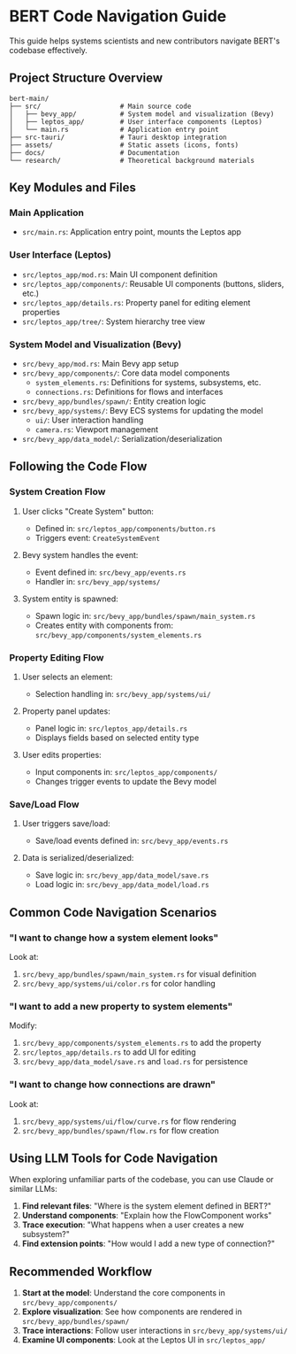 # BERT Code Navigation Guide

This guide helps systems scientists and new contributors navigate BERT's codebase effectively.

## Project Structure Overview

```
bert-main/
├── src/                    # Main source code
│   ├── bevy_app/           # System model and visualization (Bevy)
│   ├── leptos_app/         # User interface components (Leptos)
│   └── main.rs             # Application entry point
├── src-tauri/              # Tauri desktop integration
├── assets/                 # Static assets (icons, fonts)
├── docs/                   # Documentation
└── research/               # Theoretical background materials
```

## Key Modules and Files

### Main Application

- `src/main.rs`: Application entry point, mounts the Leptos app

### User Interface (Leptos)

- `src/leptos_app/mod.rs`: Main UI component definition
- `src/leptos_app/components/`: Reusable UI components (buttons, sliders, etc.)
- `src/leptos_app/details.rs`: Property panel for editing element properties
- `src/leptos_app/tree/`: System hierarchy tree view

### System Model and Visualization (Bevy)

- `src/bevy_app/mod.rs`: Main Bevy app setup
- `src/bevy_app/components/`: Core data model components
  - `system_elements.rs`: Definitions for systems, subsystems, etc.
  - `connections.rs`: Definitions for flows and interfaces
- `src/bevy_app/bundles/spawn/`: Entity creation logic
- `src/bevy_app/systems/`: Bevy ECS systems for updating the model
  - `ui/`: User interaction handling
  - `camera.rs`: Viewport management
- `src/bevy_app/data_model/`: Serialization/deserialization

## Following the Code Flow

### System Creation Flow

1. User clicks "Create System" button:
   - Defined in: `src/leptos_app/components/button.rs`
   - Triggers event: `CreateSystemEvent`

2. Bevy system handles the event:
   - Event defined in: `src/bevy_app/events.rs`
   - Handler in: `src/bevy_app/systems/`

3. System entity is spawned:
   - Spawn logic in: `src/bevy_app/bundles/spawn/main_system.rs`
   - Creates entity with components from: `src/bevy_app/components/system_elements.rs`

### Property Editing Flow

1. User selects an element:
   - Selection handling in: `src/bevy_app/systems/ui/`

2. Property panel updates:
   - Panel logic in: `src/leptos_app/details.rs`
   - Displays fields based on selected entity type

3. User edits properties:
   - Input components in: `src/leptos_app/components/`
   - Changes trigger events to update the Bevy model

### Save/Load Flow

1. User triggers save/load:
   - Save/load events defined in: `src/bevy_app/events.rs`

2. Data is serialized/deserialized:
   - Save logic in: `src/bevy_app/data_model/save.rs`
   - Load logic in: `src/bevy_app/data_model/load.rs`

## Common Code Navigation Scenarios

### "I want to change how a system element looks"

Look at:
1. `src/bevy_app/bundles/spawn/main_system.rs` for visual definition
2. `src/bevy_app/systems/ui/color.rs` for color handling

### "I want to add a new property to system elements"

Modify:
1. `src/bevy_app/components/system_elements.rs` to add the property
2. `src/leptos_app/details.rs` to add UI for editing
3. `src/bevy_app/data_model/save.rs` and `load.rs` for persistence

### "I want to change how connections are drawn"

Look at:
1. `src/bevy_app/systems/ui/flow/curve.rs` for flow rendering
2. `src/bevy_app/bundles/spawn/flow.rs` for flow creation

## Using LLM Tools for Code Navigation

When exploring unfamiliar parts of the codebase, you can use Claude or similar LLMs:

1. **Find relevant files**: "Where is the system element defined in BERT?"
2. **Understand components**: "Explain how the FlowComponent works"
3. **Trace execution**: "What happens when a user creates a new subsystem?"
4. **Find extension points**: "How would I add a new type of connection?"

## Recommended Workflow

1. **Start at the model**: Understand the core components in `src/bevy_app/components/`
2. **Explore visualization**: See how components are rendered in `src/bevy_app/bundles/spawn/`
3. **Trace interactions**: Follow user interactions in `src/bevy_app/systems/ui/`
4. **Examine UI components**: Look at the Leptos UI in `src/leptos_app/`